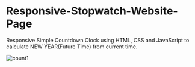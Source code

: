 # Responsive-Stopwatch-Website-Page
Responsive Simple Countdown Clock using HTML, CSS and JavaScript to calculate NEW YEAR(Future Time) from current time.

![count1](https://github.com/Aman062003/Responsive-Stopwatch-Website-Page/assets/124157053/6614a2d6-dd43-46fa-ae35-6d221d5f6a78)
